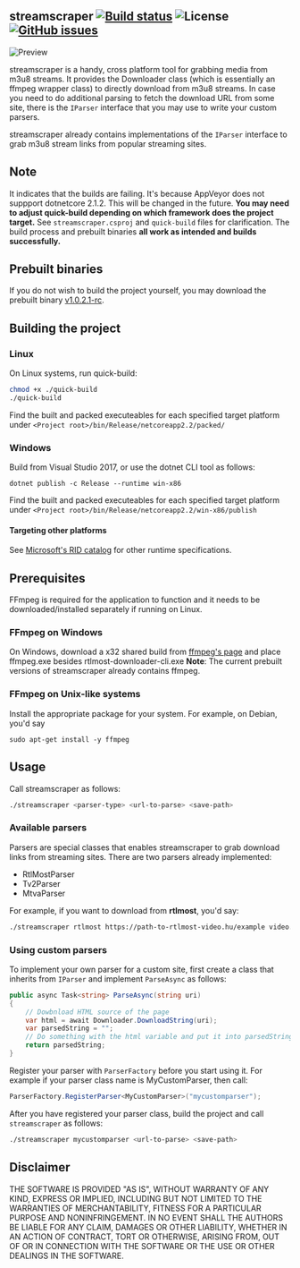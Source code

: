 ## streamscraper [![Build status](https://ci.appveyor.com/api/projects/status/ti9ndirsgqc0ks0u?svg=true)](https://ci.appveyor.com/project/mihaly044/streamscraper) ![License](https://img.shields.io/github/license/mihaly044/streamscraper.svg) [![GitHub issues](https://img.shields.io/github/issues/mihaly044/streamscraper.svg)](https://github.com/mihaly044/streamscraper/issues)

![Preview](https://raw.githubusercontent.com/mihaly044/streamscraper/master/preview.gif)

streamscraper is a handy, cross platform tool for grabbing media from m3u8 streams. It provides the Downloader class (which is essentially an ffmpeg wrapper class) to directly download from m3u8 streams.
In case you need to do additional parsing to fetch the download URL from some site, there is the ``IParser`` interface that you may use to write your custom parsers.

streamscraper already contains implementations of the ``IParser`` interface to grab m3u8 stream links from popular streaming sites.

## Note
It indicates that the builds are failing. It's because AppVeyor does not suppport dotnetcore 2.1.2. This will be changed in the future. **You may need to adjust quick-build depending on which framework does the project target.** See `streamscraper.csproj` and `quick-build` files for clarification. The build process and prebuilt binaries **all work as intended and builds successfully.**

## Prebuilt binaries
If you do not wish to build the project yourself, you may download the prebuilt binary [v1.0.2.1-rc](https://github.com/mihaly044/streamscraper/releases/tag/v1.0.2.1-rc).

## Building the project
### Linux
On Linux systems, run quick-build:
```bash
chmod +x ./quick-build
./quick-build
```
Find the built and packed executeables for each specified target platform under ``<Project root>/bin/Release/netcoreapp2.2/packed/``

### Windows
Build from Visual Studio 2017, or use the dotnet CLI tool as follows:
```
dotnet publish -c Release --runtime win-x86
```

Find the built and packed executeables for each specified target platform under ``<Project root>/bin/Release/netcoreapp2.2/win-x86/publish``

#### Targeting other platforms
See [Microsoft's RID catalog](https://docs.microsoft.com/en-us/dotnet/core/rid-catalog) for other runtime specifications.

## Prerequisites
FFmpeg is required for the application to function and it needs to be downloaded/installed separately if running on Linux.
### FFmpeg on Windows
On Windows, download a x32 shared build from [ffmpeg's page](https://ffmpeg.zeranoe.com/builds/) and place ffmpeg.exe besides rtlmost-downloader-cli.exe
**Note**: The current prebuilt versions of streamscraper already contains ffmpeg.
### FFmpeg on Unix-like systems
Install the appropriate package for your system. For example, on Debian, you'd say
```
sudo apt-get install -y ffmpeg
```

## Usage
Call streamscraper as follows:
```bash
./streamscraper <parser-type> <url-to-parse> <save-path>
```
### Available parsers
Parsers are special classes that enables streamscraper to grab download links from streaming sites. There are two parsers already implemented:

 - RtlMostParser
 - Tv2Parser
 - MtvaParser

For example, if you want to download from **rtlmost**, you'd say:
```bash
./streamscraper rtlmost https://path-to-rtlmost-video.hu/example video.mp4
```

### Using custom parsers
To implement your own parser for a custom site, first create a class that inherits from `IParser` and implement ``ParseAsync`` as follows:

```csharp
public async Task<string> ParseAsync(string uri)
{
    // Dowbnload HTML source of the page
    var html = await Downloader.DownloadString(uri);
    var parsedString = "";
    // Do something with the html variable and put it into parsedString
    return parsedString;
}

```

Register your parser with `ParserFactory` before you start using it. For example if your parser class name is MyCustomParser, then call:

```csharp
ParserFactory.RegisterParser<MyCustomParser>("mycustomparser");
```
After you have registered your parser class, build the project and call ``streamscraper`` as follows:
```bash
./streamscraper mycustomparser <url-to-parse> <save-path>
```

## Disclaimer
THE SOFTWARE IS PROVIDED "AS IS", WITHOUT WARRANTY OF ANY KIND,
EXPRESS OR IMPLIED, INCLUDING BUT NOT LIMITED TO THE WARRANTIES OF
MERCHANTABILITY, FITNESS FOR A PARTICULAR PURPOSE AND NONINFRINGEMENT.
IN NO EVENT SHALL THE AUTHORS BE LIABLE FOR ANY CLAIM, DAMAGES OR
OTHER LIABILITY, WHETHER IN AN ACTION OF CONTRACT, TORT OR OTHERWISE,
ARISING FROM, OUT OF OR IN CONNECTION WITH THE SOFTWARE OR THE USE OR
OTHER DEALINGS IN THE SOFTWARE.

